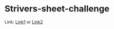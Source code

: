 # Strivers-sheet-challenge
Link: [Link1](https://takeuforward.org/interviews/strivers-sde-sheet-top-coding-interview-problems/) or [Link2](https://codingninjas.com/codestudio/challenges/striver-sde-challenge)
